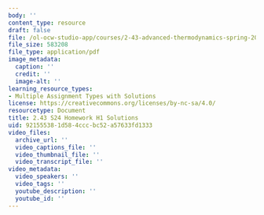 ```yaml
---
body: ''
content_type: resource
draft: false
file: /ol-ocw-studio-app/courses/2-43-advanced-thermodynamics-spring-2024/mit2_43_s24_hw_sol.pdf
file_size: 583208
file_type: application/pdf
image_metadata:
  caption: ''
  credit: ''
  image-alt: ''
learning_resource_types:
- Multiple Assignment Types with Solutions
license: https://creativecommons.org/licenses/by-nc-sa/4.0/
resourcetype: Document
title: 2.43 S24 Homework H1 Solutions
uid: 92155538-1d58-4ccc-bc52-a57633fd1333
video_files:
  archive_url: ''
  video_captions_file: ''
  video_thumbnail_file: ''
  video_transcript_file: ''
video_metadata:
  video_speakers: ''
  video_tags: ''
  youtube_description: ''
  youtube_id: ''
---
```

